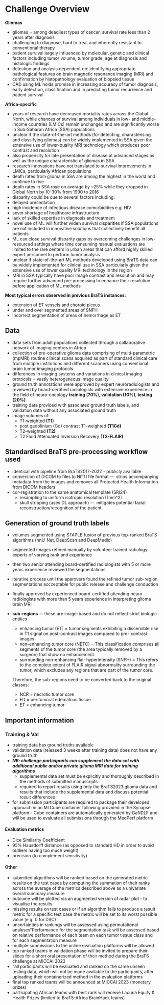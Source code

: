 # Challenge Overview
**Gliomas**

- gliomas = among deadliest types of cancer, survival rate less than 2 years after diagnosis
- challenging to diagnose, hard to treat and inherently resistant to conventional therapy
- patient survival largely influenced by molecular, genetic and clinical factors including tumor volume, tumor grade, age at diagnosis and histologic findings
- detection and analysis dependent on: identifying appropriate pathological features on brain magnetic resonance imaging (MRI) and confirmation by histopathology evaluation of biopsied tissue
- CAD using ML holds promise in increasing accuracy of tumor diagnosis, early detection, classification and in predicting tumor recurrence and patient survival

**Africa-specific**

- years of research have decreased mortality rates across the Global North, while chances of survival among individuals in low- and middle-income countries (LMICs) remain unchanged and are significantly worse in Sub-Saharan Africa (SSA) populations
- unclear if the state-of-the-art methods (for detecting, characterising and classifying gliomas) can be widely implemented in SSA given the extensive use of lower-quality MRI technology which produces poor contrast and resolution
- also propensity for late presentation of disease at advanced stages as well as the unique characteristic of gliomas in SSA
- research innovations have not translated to survival improvements in LMICs, particularly African populations
- death rates from glioma in SSA are among the highest in the world and continue to rise
- death rates in SSA rose on average by ~25% while they dropped in Global North by 10-30% from 1990 to 2016
- disparity could be due to several factors including:
- delayed presentation
- high incidence of infectious disease comorbidities e.g. HIV
- sever shortage of healthcare infrastructure
- lack of skilled expertise in diagnosis and treatment
- novel use of ML will further widen survival disparities if SSA populations are not included in innovative solutions that collectively benefit all patients
- ML can close survival disparity gaps by overcoming challenges in low-resourced settings where time consuming manual evaluations are limited to the rare centers in urban areas that can afford highly skilled expert personnel to perform tumor analysis
- unclear if state-of-the-art ML methods developed using BraTS data can be widely implemented for clinical use in SSA particularly given the extensive use of lower quality MRI technology in the region
- MRI in SSA typically have poor image contrast and resolution and may require further advanced pre-processing to enhance their resolution before application of ML methods
    
**Most typical errors observed in previous BraTS instances:**

- extension of ET vessels and choroid plexus
- under and over segmented areas of SNFH
- incorrect segmentation of areas of hemorrhage as ET

## Data

- data sets from adult populations collected through a collaborative network of imaging centres in Africa
- collection of pre-operative glioma data comprising of multi-parametric (mpMRI) routine clinical scans acquired as part of standard clinical care from multiple institutions and different scanners using conventional brain tumor imaging protocols
- differences in imaging systems and variations in clinical imaging protocols = vastly heterogeneous image quality
- ground truth annotations were approved by expert neuroradiologists and reviewed by board-certified radiologists with extensive experience in the field of neuro-oncology
**training (70%), validation (10%), testing (20%)**
- training data provided with associated ground truth labels, and validation data without any associated ground truth
- image volumes of:
    - T1-weighted **(T1)**
    - post gadolinium (Gd) contrast T1-weighted **(T1Gd)**
    - T2-weighted **(T2)**
    - T2 Fluid Attenuated Inversion Recovery **(T2-FLAIR)**
    
## Standardised BraTS **pre-processing workflow** used

- identical with pipeline from BraTS2017-2022 - publicly available
- conversion of DICOM to files to NIfTI file format --  strips accompanying metadata from the images and removes all Protected Health Information from DICOM headers
- cor-registration to the same anatomical template (SRI24)
  - resampling to uniform isotropic resolution (1mm^2)
  - skull stripping (uses DL approach) --  mitigates potential facial reconstruction/recognition of the patient
        
## Generation of **ground truth labels**

- volumes segmented using STAPLE fusion of previous top-ranked BraTS algorithms (nnU-Net, DeepScan and DeepMedic)
- segmented images refined manually by volunteer trained radiology experts of varying rank and experience
- then two senior attending board-certified radiologists with 5 or more years experience reviewed the segmentations
- iterative process until the approvers found the refined tumor sub-region segmentations accceptable for public release and challenge conduction
- finally approved by experienced board-certified attending neuro-radiologists with more than 5 years experience in interpreting glioma brain MRI
    
- **sub-regions** -- these are image-based and do not reflect strict biologic entities
    - enhancing tumor (ET) = tumor segments exhibiting a discernible rise in T1 signal on post-contrast images compared to pre- 
      contrast images
    - non-enhancing tumor core (NETC) = This classification comprises all segments of the tumor core (the area typically removed by 
      a surgeon) that show no enhancement.
    - surrounding non-enhancing flair hyperintensity (SNFH) = This refers to the complete extent of FLAIR signal abnormality 
      surrounding the tumor, which excludes any regions that are part of the tumor core. 

    Therefore, the sub-regions need to be converted back to the original classes:
    - NCR = necrotic tumor core
    - ED = peritumoral edematous tissue
    - ET = enhancing tumor

## Important information
### Training & Val
- training data has ground truths available
- validation data (released 3 weeks after training data) does not have any ground truth
- ***NB: challenge participants can supplement the data set with additional public and/or private glioma MRI data for training algorithms***
    - supplemental data set must be explicitly and thoroughly described in the methods of submitted manuscripts
    - required to report results using only the BraTS2023 glioma data and results that include the supplemental data and discuss potential result differences
- for submission participants are required to package their developed approach in an MLCube container following provided in the Synapse platform - Cube containers are automatically generated by GaNDLF and will be used to evaluate all submissions through the MedPerf platform

#### Evaluation metrics
- Dice Similarity Coefficient  
- 95% Hausdorff distance (as opposed to standard HD in order to avoid outliers having too much weight)
- precision (to complement sensitivity)

#### Other
- submitted algorithms will be ranked based on the generated metric results on the test cases by computing the summation of their ranks across the average of the metrics described above as a univariate overall summary measure
- outcome will be plotted via an augmented version of radar plot - to visualise the results
- missing results on test cases or if an algorithm fails to produce a result metric for a specific test case the metric will be set to its worst possible value (e.g. 0 for DSC) 
- uncertainties in rankings will be assessed using permutational analyses“Performance for the segmentation task will be assessed based on relative performance of each team on each tumor tissue class and for each segmentation measure
- multiple submissions to the online evaluation platforms will be allowed 
- top ranked teams in validation phase will be invited to prepare their slides for a short oral presentation of their method during the BraTS challenge at MICCAI 2023
- “all participants will be evaluated and ranked on the same unseen testing data, which will not be made available to the participants, after uploading their containerized method in the evaluation platforms
- final top ranked teams will be announced at MICCAI 2023 (monetary prizes)
- participating African teams with best rank will receive Lacuna Equity & Health Prizes (limited to BraTS-Africa BrainHack teams)